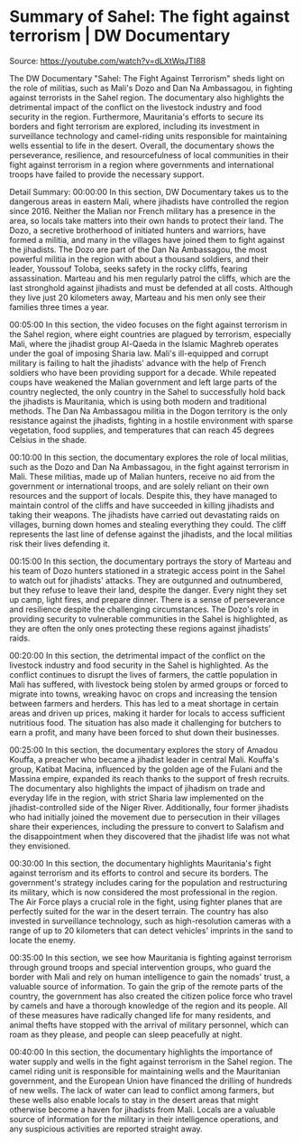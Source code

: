 # Summary of Sahel: The fight against terrorism | DW Documentary

Source: https://youtube.com/watch?v=dLXtWqJTI88

The DW Documentary "Sahel: The Fight Against Terrorism" sheds light on the role of militias, such as Mali's Dozo and Dan Na Ambassagou, in fighting against terrorists in the Sahel region. The documentary also highlights the detrimental impact of the conflict on the livestock industry and food security in the region. Furthermore, Mauritania's efforts to secure its borders and fight terrorism are explored, including its investment in surveillance technology and camel-riding units responsible for maintaining wells essential to life in the desert. Overall, the documentary shows the perseverance, resilience, and resourcefulness of local communities in their fight against terrorism in a region where governments and international troops have failed to provide the necessary support.

Detail Summary: 
00:00:00
In this section, DW Documentary takes us to the dangerous areas in eastern Mali, where jihadists have controlled the region since 2016. Neither the Malian nor French military has a presence in the area, so locals take matters into their own hands to protect their land. The Dozo, a secretive brotherhood of initiated hunters and warriors, have formed a militia, and  many in the villages have joined them to fight against the jihadists. The Dozo are part of the Dan Na Ambassagou, the most powerful militia in the region with about a thousand soldiers, and their leader, Youssouf Toloba, seeks safety in the rocky cliffs, fearing assassination. Marteau and his men regularly patrol the cliffs, which are the last stronghold against jihadists and must be defended at all costs. Although they live just 20 kilometers away, Marteau and his men only see their families three times a year.

00:05:00
In this section, the video focuses on the fight against terrorism in the Sahel region, where eight countries are plagued by terrorism, especially Mali, where the jihadist group Al-Qaeda in the Islamic Maghreb operates under the goal of imposing Sharia law. Mali's ill-equipped and corrupt military is failing to halt the jihadists' advance with the help of French soldiers who have been providing support for a decade. While repeated coups have weakened the Malian government and left large parts of the country neglected, the only country in the Sahel to successfully hold back the jihadists is Mauritania, which is using both modern and traditional methods. The Dan Na Ambassagou militia in the Dogon territory is the only resistance against the jihadists, fighting in a hostile environment with sparse vegetation, food supplies, and temperatures that can reach 45 degrees Celsius in the shade.

00:10:00
In this section, the documentary explores the role of local militias, such as the Dozo and Dan Na Ambassagou, in the fight against terrorism in Mali. These militias, made up of Malian hunters, receive no aid from the government or international troops, and are solely reliant on their own resources and the support of locals. Despite this, they have managed to maintain control of the cliffs and have succeeded in killing jihadists and taking their weapons. The jihadists have carried out devastating raids on villages, burning down homes and stealing everything they could. The cliff represents the last line of defense against the jihadists, and the local militias risk their lives defending it.

00:15:00
In this section, the documentary portrays the story of Marteau and his team of Dozo hunters stationed in a strategic access point in the Sahel to watch out for jihadists' attacks. They are outgunned and outnumbered, but they refuse to leave their land, despite the danger. Every night they set up camp, light fires, and prepare dinner. There is a sense of perseverance and resilience despite the challenging circumstances. The Dozo's role in providing security to vulnerable communities in the Sahel is highlighted, as they are often the only ones protecting these regions against jihadists' raids.

00:20:00
In this section, the detrimental impact of the conflict on the livestock industry and food security in the Sahel is highlighted. As the conflict continues to disrupt the lives of farmers, the cattle population in Mali has suffered, with livestock being stolen by armed groups or forced to migrate into towns, wreaking havoc on crops and increasing the tension between farmers and herders. This has led to a meat shortage in certain areas and driven up prices, making it harder for locals to access sufficient nutritious food. The situation has also made it challenging for butchers to earn a profit, and many have been forced to shut down their businesses.

00:25:00
In this section, the documentary explores the story of Amadou Kouffa, a preacher who became a jihadist leader in central Mali. Kouffa's group, Katibat Macina, influenced by the golden age of the Fulani and the Massina empire, expanded its reach thanks to the support of fresh recruits. The documentary also highlights the impact of jihadism on trade and everyday life in the region, with strict Sharia law implemented on the jihadist-controlled side of the Niger River. Additionally, four former jihadists who had initially joined the movement due to persecution in their villages share their experiences, including the pressure to convert to Salafism and the disappointment when they discovered that the jihadist life was not what they envisioned.

00:30:00
In this section, the documentary highlights Mauritania's fight against terrorism and its efforts to control and secure its borders. The government's strategy includes caring for the population and restructuring its military, which is now considered the most professional in the region. The Air Force plays a crucial role in the fight, using fighter planes that are perfectly suited for the war in the desert terrain. The country has also invested in surveillance technology, such as high-resolution cameras with a range of up to 20 kilometers that can detect vehicles' imprints in the sand to locate the enemy.

00:35:00
In this section, we see how Mauritania is fighting against terrorism through ground troops and special intervention groups, who guard the border with Mali and rely on human intelligence to gain the nomads' trust, a valuable source of information. To gain the grip of the remote parts of the country, the government has also created the citizen police force who travel by camels and have a thorough knowledge of the region and its people. All of these measures have radically changed life for many residents, and animal thefts have stopped with the arrival of military personnel, which can roam as they please, and people can sleep peacefully at night.

00:40:00
In this section, the documentary highlights the importance of water supply and wells in the fight against terrorism in the Sahel region. The camel riding unit is responsible for maintaining wells and the Mauritanian government, and the European Union have financed the drilling of hundreds of new wells. The lack of water can lead to conflict among farmers, but these wells also enable locals to stay in the desert areas that might otherwise become a haven for jihadists from Mali. Locals are a valuable source of information for the military in their intelligence operations, and any suspicious activities are reported straight away.

